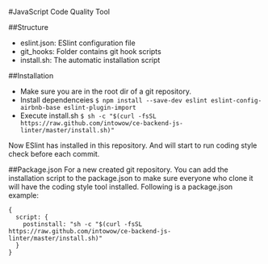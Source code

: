 #JavaScript Code Quality Tool

##Structure
- eslint.json: ESlint configuration file
- git_hooks: Folder contains git hook scripts
- install.sh: The automatic installation script

##Installation
- Make sure you are in the root dir of a git repository.
- Install dependenceies `$ npm install --save-dev eslint eslint-config-airbnb-base eslint-plugin-import`
- Execute install.sh `$ sh -c "$(curl -fsSL https://raw.github.com/intowow/ce-backend-js-linter/master/install.sh)"`

Now ESlint has installed in this repository. And will start to run coding style check before each commit.

##Package.json
For a new created git repository. You can add the installation script to the package.json to make sure everyone who clone it will have the coding style tool installed. Following is a package.json example:

```
{
  script: {
    postinstall: "sh -c "$(curl -fsSL https://raw.github.com/intowow/ce-backend-js-linter/master/install.sh)"
  }
}
```

